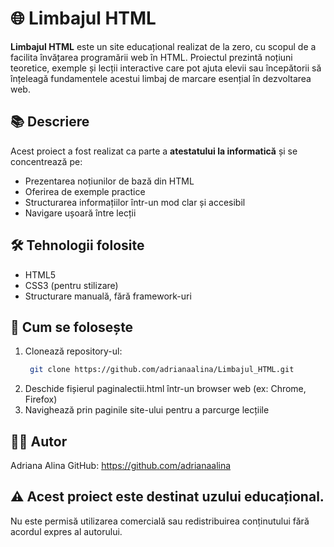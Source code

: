# 🌐 Limbajul HTML

**Limbajul HTML** este un site educațional realizat de la zero, cu scopul de a facilita învățarea programării web în HTML. Proiectul prezintă noțiuni teoretice, exemple și lecții interactive care pot ajuta elevii sau începătorii să înțeleagă fundamentele acestui limbaj de marcare esențial în dezvoltarea web.

## 📚 Descriere

Acest proiect a fost realizat ca parte a **atestatului la informatică** și se concentrează pe:

- Prezentarea noțiunilor de bază din HTML
- Oferirea de exemple practice
- Structurarea informațiilor într-un mod clar și accesibil
- Navigare ușoară între lecții

## 🛠️ Tehnologii folosite

- HTML5
- CSS3 (pentru stilizare)
- Structurare manuală, fără framework-uri

## 🚀 Cum se folosește

1. Clonează repository-ul:
   ```bash
    git clone https://github.com/adrianaalina/Limbajul_HTML.git
2. Deschide fișierul paginalectii.html într-un browser web (ex: Chrome, Firefox)
3. Navighează prin paginile site-ului pentru a parcurge lecțiile

## 👩‍💻 Autor
Adriana Alina
GitHub: https://github.com/adrianaalina

## ⚠️ Acest proiect este destinat uzului educațional.
Nu este permisă utilizarea comercială sau redistribuirea conținutului fără acordul expres al autorului.
